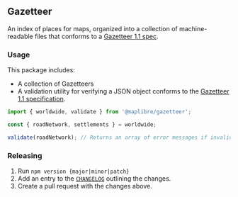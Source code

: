 ## Gazetteer

An index of places for maps, organized into a collection of machine-readable files that conforms to a [Gazetteer 1.1 spec](./gazetteer-spec/1.1/README.md).

### Usage

This package includes:

- A collection of Gazetteers
- A validation utility for verifying a JSON object conforms to the [Gazetteer 1.1 specification](./gazetteer-spec/1.1/README.md).

```js
import { worldwide, validate } from '@maplibre/gazetteer';

const { roadNetwork, settlements } = worldwide;

validate(roadNetwork); // Returns an array of error messages if invalid
```

### Releasing

1. Run `npm version {major|minor|patch}`
1. Add an entry to the [`CHANGELOG`](./CHANGELOG.md) outlining the changes.
1. Create a pull request with the changes above.
